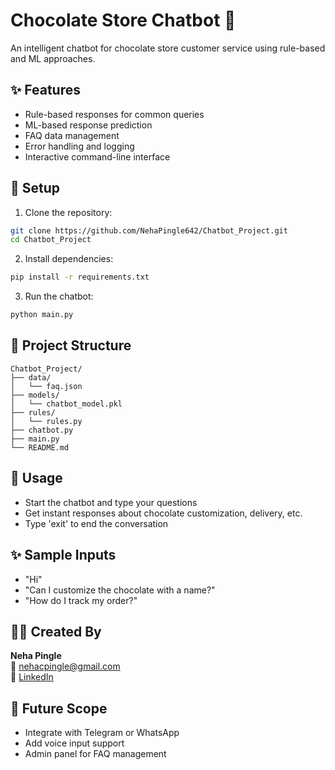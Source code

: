 # Chocolate Store Chatbot 🍫

An intelligent chatbot for chocolate store customer service using rule-based and ML approaches.

## ✨ Features

- Rule-based responses for common queries
- ML-based response prediction
- FAQ data management
- Error handling and logging
- Interactive command-line interface

## 🚀 Setup

1. Clone the repository:
```bash
git clone https://github.com/NehaPingle642/Chatbot_Project.git
cd Chatbot_Project
```

2. Install dependencies:
```bash
pip install -r requirements.txt
```

3. Run the chatbot:
```bash
python main.py
```

## 📁 Project Structure

```
Chatbot_Project/
├── data/
│   └── faq.json
├── models/
│   └── chatbot_model.pkl
├── rules/
│   └── rules.py
├── chatbot.py
├── main.py
└── README.md
```

## 💬 Usage

- Start the chatbot and type your questions
- Get instant responses about chocolate customization, delivery, etc.
- Type 'exit' to end the conversation

## ✨ Sample Inputs

- "Hi"
- "Can I customize the chocolate with a name?"
- "How do I track my order?"

## 👩‍💻 Created By

**Neha Pingle**  
📧 [nehacpingle@gmail.com](mailto:nehacpingle@gmail.com)  
🔗 [LinkedIn](http://www.linkedin.com/in/neha-pingle-p6421969)

## 🔮 Future Scope

- Integrate with Telegram or WhatsApp
- Add voice input support
- Admin panel for FAQ management



